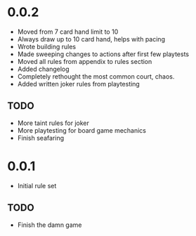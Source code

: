 
# 0.0.2
- Moved from 7 card hand limit to 10
- Always draw up to 10 card hand, helps with pacing
- Wrote building rules
- Made sweeping changes to actions after first few playtests
- Moved all rules from appendix to rules section
- Added changelog
- Completely rethought the most common court, chaos.
- Added written joker rules from playtesting

## TODO
- More taint rules for joker
- More playtesting for board game mechanics
- Finish seafaring

# 0.0.1
- Initial rule set

## TODO
- Finish the damn game
